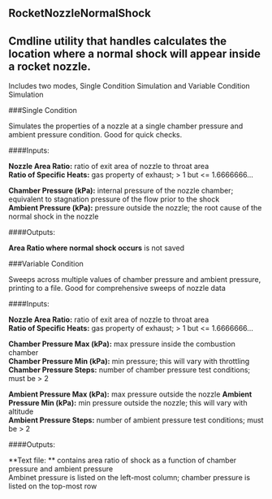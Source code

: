 RocketNozzleNormalShock
-------------------------

Cmdline utility that handles calculates the location where a normal shock will appear inside a rocket nozzle.
-------------------------

Includes two modes, Single Condition Simulation and Variable Condition Simulation

###Single Condition

Simulates the properties of a nozzle at a single chamber pressure and ambient pressure condition.  Good for quick checks.

####Inputs:

**Nozzle Area Ratio:** ratio of exit area of nozzle to throat area  
**Ratio of Specific Heats:** gas property of exhaust; > 1 but <= 1.6666666...

**Chamber Pressure (kPa):** internal pressure of the nozzle chamber; equivalent to stagnation pressure of the flow prior to the shock  
**Ambient Pressure (kPa):** pressure outside the nozzle; the root cause of the normal shock in the nozzle

####Outputs:

**Area Ratio where normal shock occurs** is not saved

###Variable Condition

Sweeps across multiple values of chamber pressure and ambient pressure, printing to a file.  Good for comprehensive sweeps of nozzle data

####Inputs:  

**Nozzle Area Ratio:** ratio of exit area of nozzle to throat area  
**Ratio of Specific Heats:** gas property of exhaust; > 1 but <= 1.6666666...

**Chamber Pressure Max (kPa):** max pressure inside the combustion chamber  
**Chamber Pressure Min (kPa):** min pressure; this will vary with throttling  
**Chamber Pressure Steps:** number of chamber pressure test conditions; must be > 2

**Ambient Pressure Max (kPa):** max pressure outside the nozzle
**Ambient Pressure Min (kPa):** min pressure outside the nozzle; this will vary with altitude  
**Ambient Pressure Steps:** number of ambient pressure test conditions; must be > 2

####Outputs:  

**Text file: ** contains area ratio of shock as a function of chamber pressure and ambient pressure  
Ambinet pressure is listed on the left-most column; chamber pressure is listed on the top-most row
